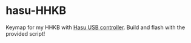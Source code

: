 # hasu-HHKB

Keymap for my HHKB with [Hasu USB controller](https://www.1upkeyboards.com/shop/controllers/hhkb-usb-controller/). Build and flash with the provided script!
